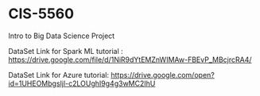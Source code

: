 # CIS-5560
Intro to  Big Data Science Project


DataSet Link for Spark ML tutorial : https://drive.google.com/file/d/1NiR9dYtEMZnWIMAw-FBEvP_MBcjrcRA4/


DataSet Link for Azure tutorial: https://drive.google.com/open?id=1UHEOMbgsIjl-c2LOUghI9g4g3wMC2IhU

